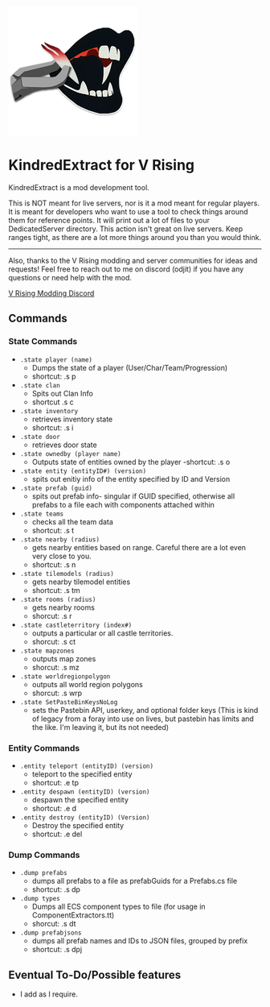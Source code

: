 ![](logo.png)
# KindredExtract for V Rising
KindredExtract is a mod development tool.

This is NOT meant for live servers, nor is it a mod meant for regular players. 
It is meant for developers who want to use a tool to check things around them for reference points.
It will print out a lot of files to your DedicatedServer directory. This action isn't great on live servers.
Keep ranges tight, as there are a lot more things around you than you would think.


---
Also, thanks to the V Rising modding and server communities for ideas and requests!
Feel free to reach out to me on discord (odjit) if you have any questions or need help with the mod.

[V Rising Modding Discord](https://vrisingmods.com/discord)

## Commands

### State Commands
- `.state player (name)` 
  - Dumps the state of a player (User/Char/Team/Progression)
  - shortcut: .s p
- `.state clan` 
  - Spits out Clan Info 
  - shortcut .s c
- `.state inventory` 
  - retrieves inventory state
  - shortcut: .s i
- `.state door`
  - retrieves door state
- `.state ownedby (player name)` 
  - Outputs state of entities owned by the player
  -shortcut: .s o
- `.state entity (entityID#) (version)`
  - spits out enitiy info of the entity specified by ID and Version
- `.state prefab (guid)` 
  - spits out prefab info- singular if GUID specified, otherwise all prefabs to a file each with components attached within
- `.state teams`
  - checks all the team data
  - shortcut: .s t
- `.state nearby (radius)`
  - gets nearby entities based on range. Careful there are a lot even very close to you.
  - shortcut: .s n
- `.state tilemodels (radius)`
  - gets nearby tilemodel entities
  - shortcut: .s tm
- `.state rooms (radius)`
  - gets nearby rooms
  - shorcut: .s r
- `.state castleterritory (index#)`
  - outputs a particular or all castle territories.
  - shorcut: .s ct
- `.state mapzones`
  - outputs map zones
  - shorcut: .s mz
- `.state worldregionpolygon`
  - outputs all world region polygons
  - shorcut: .s wrp
- `.state SetPasteBinKeysNoLog`
  - sets the Pastebin API, userkey, and optional folder keys (This is kind of legacy from a foray into use on lives, but pastebin has limits and the like. I'm leaving it, but its not needed)




### Entity Commands
- `.entity teleport (entityID) (version)`
  - teleport to the specified entity
  - shortcut: .e tp
- `.entity despawn (entityID) (version)`
  - despawn the specified entity
  - shortcut: .e d
- `.entity destroy (entityID) (Version)`
  - Destroy the specified entity
  - shortcut: .e del

### Dump Commands
- `.dump prefabs`
  - dumps all prefabs to a file as prefabGuids for a Prefabs.cs file
  - shortcut: .s dp
- `.dump types`
  - Dumps all ECS component types to file (for usage in ComponentExtractors.tt)
  - shorcut: .s dt
- `.dump prefabjsons`
  - dumps all prefab names and IDs to JSON files, grouped by prefix
  - shortcut: .s dpj


  
  
## Eventual To-Do/Possible features
- I add as I require. 